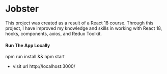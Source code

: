 # Jobster

This project was created as a result of a React 18 course. Through this project, I have improved my knowledge and skills in working with React 18, hooks, components, axios, and Redux Toolkit.

#### Run The App Locally

npm run install && npm start

- visit url http://localhost:3000/